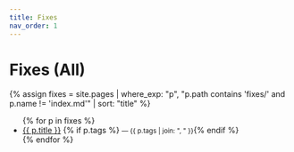 ```yaml
---
title: Fixes
nav_order: 1
---
```


# Fixes (All)

{% assign fixes = site.pages 
  | where_exp: "p", "p.path contains 'fixes/' and p.name != 'index.md'"
  | sort: "title" %}

<ul>
  {% for p in fixes %}
    <li>
      <a href="{{ p.url | relative_url }}">{{ p.title }}</a>
      {% if p.tags %} <small>— {{ p.tags | join: ", " }}</small>{% endif %}
    </li>
  {% endfor %}
</ul>
